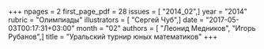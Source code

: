+++
npages = 2
first_page_pdf = 28
issues = [ "2014_02",]
year = "2014"
rubric = "Олимпиады"
illustrators = [ "Сергей Чуб",]
date = "2017-05-03T00:17:31+03:00"
month = "02"
authors = [ "Леонид Медников", "Игорь Рубанов",]
title = "Уральский турнир юных математиков"
+++
